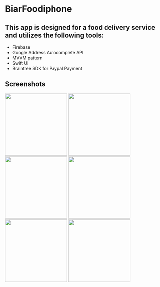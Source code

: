 # BiarFoodiphone

## This app is designed for a food delivery service and utilizes the following tools:

- Firebase
- Google Address Autocomplete API
- MVVM pattern
- Swift UI
- Braintree SDK for Paypal Payment

## Screenshots

<img src="https://github.com/Emami-114/BiarFoodiphone/assets/114245656/5a858c65-08d2-48c3-bdac-9a97ab60d91d" width="200">
<img src="https://github.com/Emami-114/BiarFoodiphone/assets/114245656/cb99c705-702c-4957-8199-982f40922150" width="200">
<img src="https://github.com/Emami-114/BiarFoodiphone/assets/114245656/b595d8f1-7513-4d51-a69b-00a4151b2c18" width="200">
<img src="https://github.com/Emami-114/BiarFoodiphone/assets/114245656/fcff72e2-0580-4e71-865d-39992556946e" width="200">
<img src="https://github.com/Emami-114/BiarFoodiphone/assets/114245656/5de8fded-8c36-4f61-83df-29e155ab54b3" width="200">
<img src="https://github.com/Emami-114/BiarFoodiphone/assets/114245656/e13e6d2b-16ac-423f-a3cb-9c074cb78e94" width="200">
